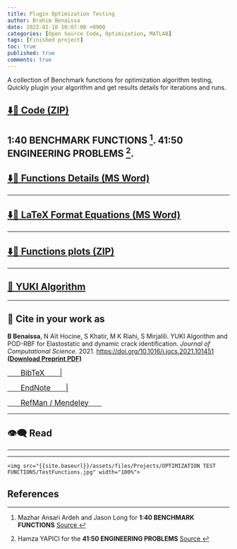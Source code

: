 ```yaml
---
title: Plugin Optimization Testing
author: Brahim Benaissa
date: 2022-02-10 10:07:00 +0900
categories: [Open Source Code, Optimization, MATLAB]
tags: [Finished project]
toc: true
published: true
comments: true
---
```


A collection of Benchmark functions for optimization algorithm testing, Quickly plugin your algorithm and get results details for iterations and runs.  

## <a target="_blank" href="{{ site.baseurl }}{% link /assets/files/Projects/OPTIMIZATION TEST FUNCTIONS/YUKI ALGORITHM with Test Functions.zip %}"  download> ⬇️📂  Code (ZIP)</a>

1:40 BENCHMARK FUNCTIONS [^1].
41:50 ENGINEERING PROBLEMS [^2].
---

## <a target="_blank" href="{{ site.baseurl }}{% link /assets/files/Projects/OPTIMIZATION TEST FUNCTIONS/Optimization TEST FUNCTIONS Word.docx %}"  download> ⬇️📃 Functions Details  (MS Word)</a>

---

## <a target="_blank" href="{{ site.baseurl }}{% link /assets/files/Projects/OPTIMIZATION TEST FUNCTIONS/Equations of the test functions Latex.docx %}"  download>  ⬇️📃 LaTeX Format Equations  (MS Word)</a>

---

## <a target="_blank" href="{{ site.baseurl }}{% link /assets/files/Projects/OPTIMIZATION TEST FUNCTIONS/Function plots.zip %}"  download> ⬇️📂 Functions plots (ZIP)</a>

---

## <a target="_blank" href="{{site.baseurl}}/posts/Yuki-Algorithm-01"> 🔗 YUKI Algorithm </a>

---

## 📑 Cite in your work as

**B Benaissa**, N Aït Hocine, S Khatir, M K Riahi, S Mirjalili. YUKI Algorithm and POD-RBF for Elastostatic and dynamic crack identification. *Journal of Computational Science*. 2021. <a href="https://doi.org/10.1016/j.jocs.2021.101451" target="_blank"> https://doi.org/10.1016/j.jocs.2021.101451 </a> <a href="{{ site.baseurl }}{% link /assets/files/Preprints/YUKI Algorithm 2021.pdf %}" target="_blank">  **(Download Preprint PDF)** </a>


<p align="center">

<a target="_blank" href="https://scholar.google.com/scholar?hl=en&as_sdt=0%2C5&q=YUKI+Algorithm+and+POD-RBF+for+Elastostatic+and+dynamic+crack+identification&btnG="  download> <span style="font-size:1.2em;"> &ensp;&ensp;&ensp; BibTeX &ensp;&ensp;&ensp; |</span> </a>

<a target="_blank" href="https://scholar.google.com/scholar?hl=en&as_sdt=0%2C5&q=YUKI+Algorithm+and+POD-RBF+for+Elastostatic+and+dynamic+crack+identification&btnG="  download>  <span style="font-size:1.2em;"> &ensp;&ensp;&ensp; EndNote &ensp;&ensp;&ensp; |</span> </a>

<a target="_blank" href="https://scholar.google.com/scholar?hl=en&as_sdt=0%2C5&q=YUKI+Algorithm+and+POD-RBF+for+Elastostatic+and+dynamic+crack+identification&btnG="  download>  <span style="font-size:1.2em;"> &ensp;&ensp;&ensp; RefMan / Mendeley &ensp;&ensp;&ensp; </span> </a>

</p>


<!--
---


## 📺 Tutorial

[![IMAGE ALT TEXT](http://img.youtube.com/vi/Jz3TDvnZ3zo/0.jpg)](http://www.youtube.com/watch?v=Jz3TDvnZ3zo "Video Title")

<p align="center">

<iframe
    width="750"
    height="480"
    src="https://www.youtube.com/embed/UmX4kyB2wfg"
    frameborder="0"
    allow="autoplay; encrypted-media"
    allowfullscreen>
</iframe>

</p>

-->

---

## 👁️‍🗨️ Read

<p align="center">

<object data="{{ site.baseurl }}{% link /assets/files/Projects/OPTIMIZATION TEST FUNCTIONS/Optimization TEST FUNCTIONS Word.pdf %}" type="application/pdf" width="750px" height="500px"> </object>

</p>


---


<p align="center">

<object data="{{ site.baseurl }}{% link /assets/files/Projects/OPTIMIZATION TEST FUNCTIONS/Equations of the test functions Latex.pdf %}" type="application/pdf" width="750px" height="500px"> </object>

</p>

---

<p align="center">

    <img src="{{site.baseurl}}/assets/files/Projects/OPTIMIZATION TEST FUNCTIONS/TestFunctions.jpg" width="100%">

</p>


## References

[^1]: Mazhar Ansari Ardeh and Jason Long for **1:40 BENCHMARK FUNCTIONS** <a href="https://github.com/mazhar-ansari-ardeh/BenchmarkFcns" target="_blank"> Source </a>    
[^2]: Hamza YAPICI for the **41:50 ENGINEERING PROBLEMS** <a href="https://www.mathworks.com/matlabcentral/fileexchange/73986-pso_eagle-for-design-problem?s_tid=srchtitle" target="_blank"> Source </a>   
